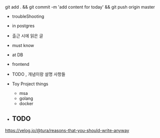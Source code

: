 


git add . && git commit -m 'add content for today' && git push origin master

- troubleShooting


- in postgres


- 출근 시에 읽은 글 

- must know

- at DB 

- frontend


- TODO , 개념이랑 설명 사항들 

- Toy Project things

    - msa
    - golang 
    - docker 

- TODO
    - 


https://velog.io/@tura/reasons-that-you-should-write-anyway